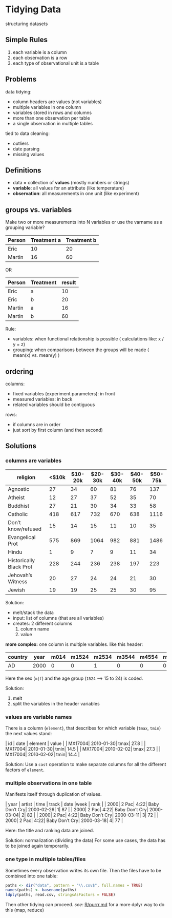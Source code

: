 # Tidying Data  

structuring datasets

## Simple Rules

1. each variable is a column
2. each observation is a row
3. each type of observational unit is a table

## Problems

data tidying: 
* column headers are values (not variables)
* multiple variables in one column  
* variables stored in rows and columns  
* more than one observation per table 
* a single observation in multiple tables

tied to data cleaning:
* outliers
* date parsing
* missing values

## Definitions

* data = collection of **values** (mostly numbers or strings)
* **variable**: all values for an attribute (like temperature)
* **observation**: all measurements in one unit (like experiment)

## groups vs. variables

Make two or more measurements into N variables or use the varname as a grouping variable?

| Person | Treatment a | Treatment b |
| --- | --- | --- |
| Eric  | 10 | 20 |
| Martin  | 16 | 60 |

OR  

| Person | Treatment | result |
| --- | --- | --- |
| Eric  | a | 10 |
| Eric  | b | 20 |
| Martin  | a | 16 |
| Martin  | b | 60 |

Rule:

* variables: when functional relationship is possible ( calculations like: x / y = z)
* grouping: when comparisons between the groups will be made ( mean(x) vs. mean(y) )

## ordering

columns:
* fixed variables (experiment parameters): in front
* measured variables: in back
* related variables should be contiguous

rows:
* if columns are in order 
* just sort by first column (and then second)

## Solutions

### columns are variables 

| religion | \<$10k | $10-20k | $20-30k | $30-40k | $40-50k | $50-75k |
| --- |--- |--- |--- |--- |--- |--- |
| Agnostic |27 |34 |60 |81 |76 |137 |
| Atheist |12 |27 |37 |52 |35 |70 |
| Buddhist |27 |21 |30 |34 |33 |58 |
| Catholic |418 |617 |732 |670 |638 |1116 |
| Don’t know/refused |15 |14 |15 |11 |10 |35 |
| Evangelical Prot |575 |869 |1064 |982 |881 |1486 |
| Hindu |1 |9 |7 |9 |11 |34 |
| Historically Black Prot |228 |244 |236 |238 |197 |223 |
| Jehovah’s Witness |20 |27 |24 |24 |21 |30 |
| Jewish |19  |19  |25  |25  |30  |95 |

Solution:
* melt/stack the data 
* input: list of columns (that are all variables)
* creates: 2 different columns  
    1. column name
    2. value

**more complex:** one column is multiple variables. like this header:

| country | year | m014 | m1524 | m2534 | m3544 | m4554 | m5564 | m65 | mu | f014 |
| --- | --- | --- | --- | --- | --- | --- | --- | --- | --- | --- |
| AD | 2000 | 0 | 0 | 1 | 0 | 0 | 0 | 0 | - | - | - |

Here the sex (`m|f`) and the age group (`1524` --> 15 to 24) is coded.

Solution:
1. melt 
2. split the variables in the header variables

### values are variable names 

There is a column (`element`), that describes for which variable (`tmax`, `tmin`) the next values stand:

| id | date | element | value |
| MX17004| 2010-01-30| tmax| 27.8 |
| MX17004| 2010-01-30| tmin| 14.5 |
| MX17004| 2010-02-02| tmax| 27.3 |
| MX17004| 2010-02-02| tmin| 14.4 |

Solution: Use a `cast` operation to make separate columns for all the different factors of `element`.

### multiple observations in one table  

Manifests itself through duplication of values.

| year | artist | time | track | date |week | rank |
| 2000| 2 Pac| 4:22| Baby Don’t Cry| 2000-02-26| 1| 87 |
| 2000| 2 Pac| 4:22| Baby Don’t Cry| 2000-03-04| 2| 82 |
| 2000| 2 Pac| 4:22| Baby Don’t Cry| 2000-03-11| 3| 72 |
| 2000| 2 Pac| 4:22| Baby Don’t Cry| 2000-03-18| 4| 77 |

Here: the title and ranking data are joined.

Solution: normalization (dividing the data)
For some use cases, the data has to be joined again temporarily.

### one type in multiple tables/files 

Sometimes every observation writes its own file. Then the files have to be combined into one table:

```R
paths <- dir("data", pattern = "\\.csv$", full.names = TRUE)
names(paths) <- basename(paths)
ldply(paths, read.csv, stringsAsFactors = FALSE)
```

Then other tidying can proceed.
*see:* [R/purrr.md](R/purrr.md) for a more dplyr way to do this (map, reduce)
